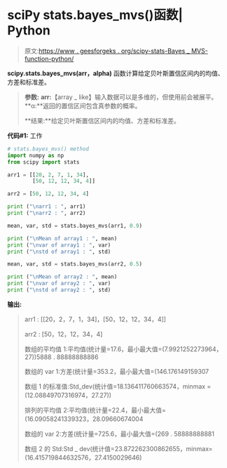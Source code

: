 # sciPy stats.bayes_mvs()函数| Python

> 原文:[https://www . geesforgeks . org/scipy-stats-Bayes _ MVS-function-python/](https://www.geeksforgeeks.org/scipy-stats-bayes_mvs-function-python/)

**scipy.stats.bayes_mvs(arr，alpha)** 函数计算给定贝叶斯置信区间内的均值、方差和标准差。

> **参数:**
> **arr:**【array _ like】输入数据可以是多维的，但使用前会被展平。
> **α:**返回的置信区间包含真参数的概率。
> 
> **结果:**给定贝叶斯置信区间内的均值、方差和标准差。

**代码#1:** 工作

```py
# stats.bayes_mvs() method   
import numpy as np
from scipy import stats

arr1 = [[20, 2, 7, 1, 34],
        [50, 12, 12, 34, 4]]

arr2 = [50, 12, 12, 34, 4]

print ("\narr1 : ", arr1)
print ("\narr2 : ", arr2)

mean, var, std = stats.bayes_mvs(arr1, 0.9)

print ("\nMean of array1 : ", mean)
print ("\nvar of array1 : ", var)
print ("\nstd of array1 : ", std)

mean, var, std = stats.bayes_mvs(arr2, 0.5)

print ("\nMean of array2 : ", mean)
print ("\nvar of array2 : ", var)
print ("\nstd of array2 : ", std)

```

**输出:**

> arr1 : [[20，2，7，1，34]，[50，12，12，34，4]]
> 
> arr2 : [50，12，12，34，4]
> 
> 数组的平均值 1:平均值(统计量=17.6，最小最大值=(7.9921252273964，27))5888 . 88888888886
> 
> 数组的 var 1:方差(统计量=353.2，最小最大值=(146.176149159307
> 
> 数组 1 的标准值:Std_dev(统计值=18.136411760663574，minmax =(12.08849707316974，27.27))
> 
> 排列的平均值 2:平均值(统计量=22.4，最小最大值=(16.09058241339323，28.09660674004
> 
> 数组的 var 2:方差(统计量=725.6，最小最大值=(269 . 58888888881
> 
> 数组 2 的 Std:Std _ dev(统计值=23.872262300862655，minmax=(16.415719844632576，27.4150029646)